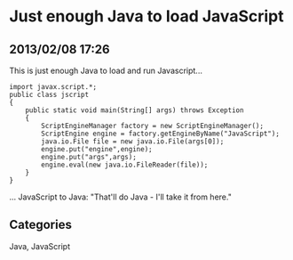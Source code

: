 # Just enough Java to load JavaScript## 2013/02/08 17:26This is just enough Java to load and run Javascript...    import javax.script.*;    public class jscript    {        public static void main(String[] args) throws Exception        {            ScriptEngineManager factory = new ScriptEngineManager();            ScriptEngine engine = factory.getEngineByName("JavaScript");            java.io.File file = new java.io.File(args[0]);            engine.put("engine",engine);            engine.put("args",args);            engine.eval(new java.io.FileReader(file));        }    }... JavaScript to Java: "That'll do Java - I'll take it from here."## CategoriesJava, JavaScript